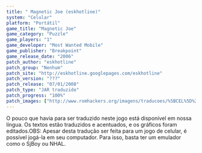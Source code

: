 ```yaml
---
title: " Magnetic Joe (eskhotline)"
system: "Celular"
platform: "Portátil"
game_title: "Magnetic Joe"
game_category: "Puzzle"
game_players: "1"
game_developer: "Most Wanted Mobile"
game_publisher: "Breakpoint"
game_release_date: "2006"
patch_author: "eskhotline"
patch_group: "Nenhum"
patch_site: "http://eskhotline.googlepages.com/eskhotline"
patch_version: "???"
patch_release: "07/01/2008"
patch_type: "JAR traduzido"
patch_progress: "100%"
patch_images: ["http://www.romhackers.org/imagens/traducoes/%5BCEL%5D%20Magnetic%20Joe%20-%20eskhotline%20-%201.png","http://www.romhackers.org/imagens/traducoes/%5BCEL%5D%20Magnetic%20Joe%20-%20eskhotline%20-%202.png","http://www.romhackers.org/imagens/traducoes/%5BCEL%5D%20Magnetic%20Joe%20-%20eskhotline%20-%203.png"]
---
```

O pouco que havia para ser traduzido neste jogo está disponível em nossa língua. Os textos estão traduzidos e acentuados, e os gráficos foram editados.OBS: Apesar desta tradução ser feita para um jogo de celular, é possível jogá-la em seu computador. Para isso, basta ter um emulador como o SjBoy ou NHAL.